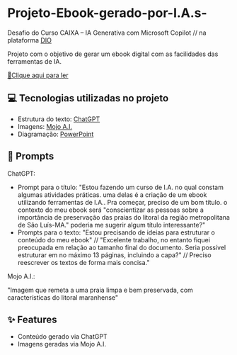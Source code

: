 # Projeto-Ebook-gerado-por-I.A.s-
Desafio do Curso CAIXA – IA Generativa com Microsoft Copilot // na plataforma [DIO](https://dio.me)

Projeto com o objetivo de gerar um ebook digital com as facilidades das ferramentas de IA.

<a href="https://github.com/ilannakarla/Projeto-Ebook-gerado-por-I.A.-/blob/main/EBOOK_MAR%C3%89_DE_CONSCI%C3%8ANCIA.pdf" title="View PDF now"> 📕Clique aqui para ler</a>


## 💻 Tecnologias utilizadas no projeto

- Estrutura do texto: [ChatGPT](https://chat.openai.com/) 
- Imagens: [Mojo A.I.](https://mojo.vn/)
- Diagramação: [PowerPoint](https://www.microsoft.com/en/microsoft-365/powerpoint)

## 🧠 Prompts

ChatGPT: 

- Prompt para o título: "Estou fazendo um curso de I.A. no qual constam algumas atividades práticas. uma delas é a criação de um ebook utilizando ferramentas de I.A.. Pra começar, preciso de um bom título. o contexto do meu ebook será "conscientizar as pessoas sobre a importância de  preservação das praias do litoral da região metropolitana de São Luís-MA." poderia me sugerir algum título interessante?"
- Prompts para o texto: "Estou precisando de ideias para estruturar o conteúdo do meu ebook" // "Excelente trabalho, no entanto fiquei preocupada em relação ao tamanho final do documento. Seria possível estruturar em no máximo 13 páginas, incluindo a capa?" // Preciso reescrever os textos de forma mais concisa."


Mojo A.I.: 

"Imagem que remeta a uma praia limpa e bem preservada, com características do litoral maranhense"


## ✨ Features

- Conteúdo gerado via ChatGPT
- Imagens geradas via Mojo A.I.

 
